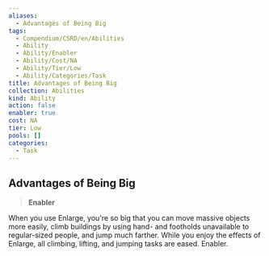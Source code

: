 ```yaml
---
aliases:
  - Advantages of Being Big
tags:
  - Compendium/CSRD/en/Abilities
  - Ability
  - Ability/Enabler
  - Ability/Cost/NA
  - Ability/Tier/Low
  - Ability/Categories/Task
title: Advantages of Being Big
collection: Abilities
kind: Ability
action: false
enabler: true
cost: NA
tier: Low
pools: []
categories:
  - Task
---
```

## Advantages of Being Big  
>**Enabler**
  
When you use Enlarge, you're so big that you can move massive objects more easily, climb buildings by using hand- and footholds unavailable to regular-sized people, and jump much farther. While you enjoy the effects of Enlarge, all climbing, lifting, and jumping tasks are eased. Enabler.